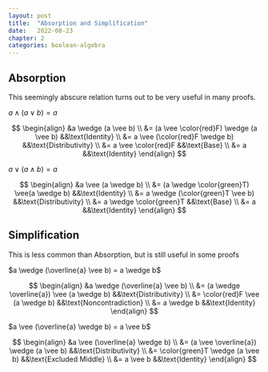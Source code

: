 ```yaml
---
layout: post
title:  "Absorption and Simplification"
date:   2022-08-23
chapter: 2
categories: boolean-algebra
---
```


## Absorption

This seemingly abscure relation turns out to be very useful in many proofs.

$a \wedge (a \vee b) = a$

$$
\begin{align}
    &a \wedge (a \vee b) \\
    &= (a \vee \color{red}F) \wedge (a \vee b)  &&\text{Identity} \\
    &= a \vee (\color{red}F \wedge b)           &&\text{Distributivity} \\
    &= a \vee \color{red}F                      &&\text{Base} \\
    &= a                                        &&\text{Identity}
\end{align}
$$

$a \vee (a \wedge b) = a$

$$
\begin{align}
    &a \vee (a \wedge b) \\
    &= (a \wedge \color{green}T) \vee(a \wedge b)   &&\text{Identity} \\
    &= a \wedge (\color{green}T \vee b)             &&\text{Distributivity} \\
    &= a \wedge \color{green}T                      &&\text{Base} \\
    &= a                                            &&\text{Identity}
\end{align}
$$


## Simplification

This is less common than Absorption, but is still useful in some proofs

$a \wedge (\overline{a} \vee b) = a \wedge b$

$$
\begin{align}
    &a \wedge (\overline{a} \vee b) \\
    &= (a \wedge \overline{a}) \vee (a \wedge b)    &&\text{Distributivity} \\
    &= \color{red}F \vee (a \wedge b)               &&\text{Noncontradiction} \\
    &= a \wedge b                                   &&\text{Identity}
\end{align}
$$

$a \vee (\overline{a} \wedge b) = a \vee b$

$$
\begin{align}
    &a \vee (\overline{a} \wedge b) \\
    &= (a \vee \overline{a}) \wedge (a \vee b)  &&\text{Distributivity} \\
    &= \color{green}T \wedge (a \vee b)         &&\text{Excluded Middle} \\
    &= a \vee b                                 &&\text{Identity}
\end{align}
$$